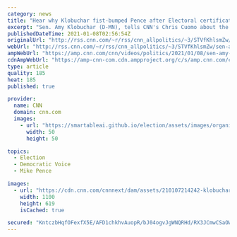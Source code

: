 ```yaml
---
category: news
title: "Hear why Klobuchar fist-bumped Pence after Electoral certification"
excerpt: "Sen. Amy Klobuchar (D-MN), tells CNN's Chris Cuomo about the moment Congress finalized President-elect Joe Biden's victory, and about why she chose to fist-bump Vice President Mike Pence after he read the election results.\n    \n"
publishedDateTime: 2021-01-08T02:56:54Z
originalUrl: "http://rss.cnn.com/~r/rss/cnn_allpolitics/~3/STVfKhlsmZw/sen-amy-klobuchar-mike-pence-fist-bump-electoral-certification-cpt-vpx.cnn"
webUrl: "http://rss.cnn.com/~r/rss/cnn_allpolitics/~3/STVfKhlsmZw/sen-amy-klobuchar-mike-pence-fist-bump-electoral-certification-cpt-vpx.cnn"
ampWebUrl: "https://amp.cnn.com/cnn/videos/politics/2021/01/08/sen-amy-klobuchar-mike-pence-fist-bump-electoral-certification-cpt-vpx.cnn"
cdnAmpWebUrl: "https://amp-cnn-com.cdn.ampproject.org/c/s/amp.cnn.com/cnn/videos/politics/2021/01/08/sen-amy-klobuchar-mike-pence-fist-bump-electoral-certification-cpt-vpx.cnn"
type: article
quality: 185
heat: 185
published: true

provider:
  name: CNN
  domain: cnn.com
  images:
    - url: "https://smartableai.github.io/election/assets/images/organizations/cnn.com-50x50.jpg"
      width: 50
      height: 50

topics:
  - Election
  - Democratic Voice
  - Mike Pence

images:
  - url: "https://cdn.cnn.com/cnnnext/dam/assets/210107214242-klobuchar-pence-cpt-vpx-super-tease.jpg"
    width: 1100
    height: 619
    isCached: true

secured: "KntczbHqfOFexfX5E/AFD1chkhvAuopR/bJ04ogvJgWNQRHd/RX3JCmwCSaOWKH6LzlajXCo/klmM8jxD1iR281SvwjBLtrrj0g0HprM9C+ZEj8k4Hebqy+N9yQfViJ+8QIE8F+to4lzxZeUhUrvuRhDBeV/TtgzTz0itpJJOwJwWJE1LGRJ4MBrNw+e6br3DCXvgdqVyJPvVBqJX3siQY7YKKFEyAmvJMopLetXTM192kMrmXU4ptyztWdqUxCxbHSJDaU3GZe1oc9Jj4L39Xjw/v+xvLc0AVSxY+K00MaO8Sc8Vsf5o+wibSKaUKxf1WGCAsqe+/L3Edu7atx93hHdeFQVVUtPPpsdhHJ6J9k=;PmvrrGGLPsx3Sh2AhasNyQ=="
---
```


